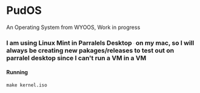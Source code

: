 # PudOS
An Operating System from WYOOS, Work in progress
### I am using Linux Mint in Parralels Desktop <sub><sup><sub><sup><sub><sup><sub><sup><sub><sup><sub><sup><sub><sup><sub><sup>crack</sup></sub></sup></sub></sup></sub></sup></sub></sup></sub></sup></sub></sup></sub></sup></sub> on my mac, so I will always be creating new pakages/releases to test out on parralel desktop since I can't run a VM in a VM

#### Running
`make kernel.iso`
